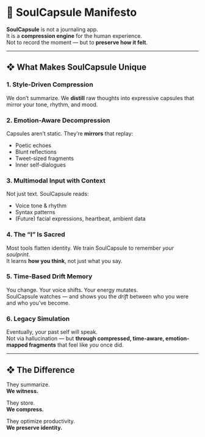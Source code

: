 
# 📖 SoulCapsule Manifesto

**SoulCapsule** is not a journaling app.  
It is a **compression engine** for the human experience.  
Not to record the moment — but to **preserve how it felt**.

---

## ❖ What Makes SoulCapsule Unique

### 1. Style-Driven Compression
We don’t summarize. We **distill** raw thoughts into expressive capsules that mirror your tone, rhythm, and mood.

### 2. Emotion-Aware Decompression
Capsules aren’t static. They’re **mirrors** that replay:
- Poetic echoes  
- Blunt reflections  
- Tweet-sized fragments  
- Inner self-dialogues  

### 3. Multimodal Input with Context
Not just text. SoulCapsule reads:
- Voice tone & rhythm  
- Syntax patterns  
- (Future) facial expressions, heartbeat, ambient data  

### 4. The “I” Is Sacred
Most tools flatten identity. We train SoulCapsule to remember *your soulprint*.  
It learns **how you think**, not just what you say.

### 5. Time-Based Drift Memory
You change. Your voice shifts. Your energy mutates.  
SoulCapsule watches — and shows you the *drift* between who you were and who you’ve become.

### 6. Legacy Simulation
Eventually, your past self will speak.  
Not via hallucination — but **through compressed, time-aware, emotion-mapped fragments** that feel like *you* once did.

---

## ❖ The Difference

They summarize.  
**We witness.**

They store.  
**We compress.**

They optimize productivity.  
**We preserve identity.**

